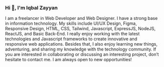 ### Hi 👋, I'm Iqbal Zayyan

I am a freelancer in Web Developer and Web Designer. I have a strong base in information technology. My skills include UI/UX Design, Figma, Responsive Design, HTML, CSS, Tailwind, Javascript, ExpressJS, NodeJS, ReactJS, and Basic Back-End. I really enjoy working with the latest technologies and Javascript frameworks to create innovative and responsive web applications. Besides that, I also enjoy learning new things, adventuring, and sharing my knowledge with the technology community. If you are interested in collaborating or discussing an interesting project, don’t hesitate to contact me. I am always open to new opportunities!

